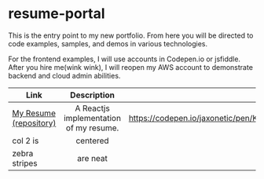 # resume-portal
This is the entry point to my new portfolio.  From here you will be directed to code examples, samples, and demos in various technologies. 

For the frontend examples, I will use accounts in Codepen.io or jsfiddle.  After you hire me(wink wink), I will reopen my AWS account to demonstrate backend and cloud admin abilities.



| Link          | Description    | Demo       | Comment  |
| ------------- |:--------------:|-----------:| --------:|
| [My Resume (repository)](https://github.com/jaxonetic-github/react-resume) | A Reactjs implementation of my resume.  | https://codepen.io/jaxonetic/pen/KZrdYK | It won't always be so vanilla. |
| col 2 is      | centered    |  |   $12 |
| zebra stripes | are neat    |  |    $1 |
